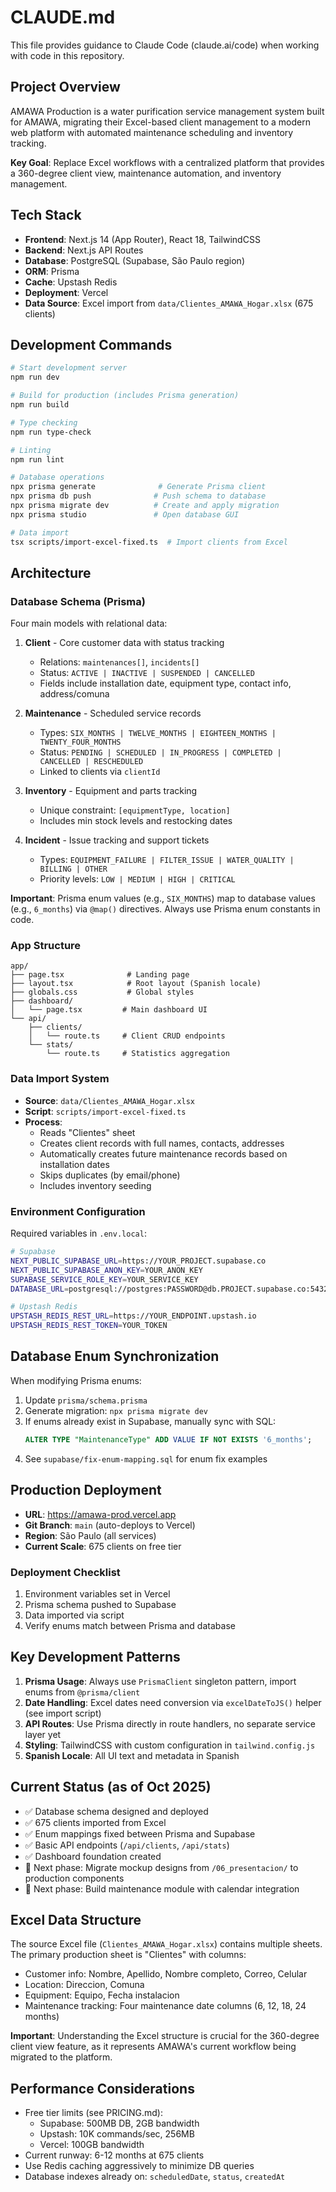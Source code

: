 # CLAUDE.md

This file provides guidance to Claude Code (claude.ai/code) when working with code in this repository.

## Project Overview

AMAWA Production is a water purification service management system built for AMAWA, migrating their Excel-based client management to a modern web platform with automated maintenance scheduling and inventory tracking.

**Key Goal**: Replace Excel workflows with a centralized platform that provides a 360-degree client view, maintenance automation, and inventory management.

## Tech Stack

- **Frontend**: Next.js 14 (App Router), React 18, TailwindCSS
- **Backend**: Next.js API Routes
- **Database**: PostgreSQL (Supabase, São Paulo region)
- **ORM**: Prisma
- **Cache**: Upstash Redis
- **Deployment**: Vercel
- **Data Source**: Excel import from `data/Clientes_AMAWA_Hogar.xlsx` (675 clients)

## Development Commands

```bash
# Start development server
npm run dev

# Build for production (includes Prisma generation)
npm run build

# Type checking
npm run type-check

# Linting
npm run lint

# Database operations
npx prisma generate              # Generate Prisma client
npx prisma db push              # Push schema to database
npx prisma migrate dev          # Create and apply migration
npx prisma studio               # Open database GUI

# Data import
tsx scripts/import-excel-fixed.ts  # Import clients from Excel
```

## Architecture

### Database Schema (Prisma)

Four main models with relational data:

1. **Client** - Core customer data with status tracking
   - Relations: `maintenances[]`, `incidents[]`
   - Status: `ACTIVE | INACTIVE | SUSPENDED | CANCELLED`
   - Fields include installation date, equipment type, contact info, address/comuna

2. **Maintenance** - Scheduled service records
   - Types: `SIX_MONTHS | TWELVE_MONTHS | EIGHTEEN_MONTHS | TWENTY_FOUR_MONTHS`
   - Status: `PENDING | SCHEDULED | IN_PROGRESS | COMPLETED | CANCELLED | RESCHEDULED`
   - Linked to clients via `clientId`

3. **Inventory** - Equipment and parts tracking
   - Unique constraint: `[equipmentType, location]`
   - Includes min stock levels and restocking dates

4. **Incident** - Issue tracking and support tickets
   - Types: `EQUIPMENT_FAILURE | FILTER_ISSUE | WATER_QUALITY | BILLING | OTHER`
   - Priority levels: `LOW | MEDIUM | HIGH | CRITICAL`

**Important**: Prisma enum values (e.g., `SIX_MONTHS`) map to database values (e.g., `6_months`) via `@map()` directives. Always use Prisma enum constants in code.

### App Structure

```
app/
├── page.tsx              # Landing page
├── layout.tsx            # Root layout (Spanish locale)
├── globals.css           # Global styles
├── dashboard/
│   └── page.tsx         # Main dashboard UI
└── api/
    ├── clients/
    │   └── route.ts     # Client CRUD endpoints
    └── stats/
        └── route.ts     # Statistics aggregation
```

### Data Import System

- **Source**: `data/Clientes_AMAWA_Hogar.xlsx`
- **Script**: `scripts/import-excel-fixed.ts`
- **Process**:
  - Reads "Clientes" sheet
  - Creates client records with full names, contacts, addresses
  - Automatically creates future maintenance records based on installation dates
  - Skips duplicates (by email/phone)
  - Includes inventory seeding

### Environment Configuration

Required variables in `.env.local`:

```bash
# Supabase
NEXT_PUBLIC_SUPABASE_URL=https://YOUR_PROJECT.supabase.co
NEXT_PUBLIC_SUPABASE_ANON_KEY=YOUR_ANON_KEY
SUPABASE_SERVICE_ROLE_KEY=YOUR_SERVICE_KEY
DATABASE_URL=postgresql://postgres:PASSWORD@db.PROJECT.supabase.co:5432/postgres

# Upstash Redis
UPSTASH_REDIS_REST_URL=https://YOUR_ENDPOINT.upstash.io
UPSTASH_REDIS_REST_TOKEN=YOUR_TOKEN
```

## Database Enum Synchronization

When modifying Prisma enums:

1. Update `prisma/schema.prisma`
2. Generate migration: `npx prisma migrate dev`
3. If enums already exist in Supabase, manually sync with SQL:
   ```sql
   ALTER TYPE "MaintenanceType" ADD VALUE IF NOT EXISTS '6_months';
   ```
4. See `supabase/fix-enum-mapping.sql` for enum fix examples

## Production Deployment

- **URL**: https://amawa-prod.vercel.app
- **Git Branch**: `main` (auto-deploys to Vercel)
- **Region**: São Paulo (all services)
- **Current Scale**: 675 clients on free tier

### Deployment Checklist
1. Environment variables set in Vercel
2. Prisma schema pushed to Supabase
3. Data imported via script
4. Verify enums match between Prisma and database

## Key Development Patterns

1. **Prisma Usage**: Always use `PrismaClient` singleton pattern, import enums from `@prisma/client`
2. **Date Handling**: Excel dates need conversion via `excelDateToJS()` helper (see import script)
3. **API Routes**: Use Prisma directly in route handlers, no separate service layer yet
4. **Styling**: TailwindCSS with custom configuration in `tailwind.config.js`
5. **Spanish Locale**: All UI text and metadata in Spanish

## Current Status (as of Oct 2025)

- ✅ Database schema designed and deployed
- ✅ 675 clients imported from Excel
- ✅ Enum mappings fixed between Prisma and Supabase
- ✅ Basic API endpoints (`/api/clients`, `/api/stats`)
- ✅ Dashboard foundation created
- 🚧 Next phase: Migrate mockup designs from `/06_presentacion/` to production components
- 🚧 Next phase: Build maintenance module with calendar integration

## Excel Data Structure

The source Excel file (`Clientes_AMAWA_Hogar.xlsx`) contains multiple sheets. The primary production sheet is "Clientes" with columns:
- Customer info: Nombre, Apellido, Nombre completo, Correo, Celular
- Location: Direccion, Comuna
- Equipment: Equipo, Fecha instalacion
- Maintenance tracking: Four maintenance date columns (6, 12, 18, 24 months)

**Important**: Understanding the Excel structure is crucial for the 360-degree client view feature, as it represents AMAWA's current workflow being migrated to the platform.

## Performance Considerations

- Free tier limits (see PRICING.md):
  - Supabase: 500MB DB, 2GB bandwidth
  - Upstash: 10K commands/sec, 256MB
  - Vercel: 100GB bandwidth
- Current runway: 6-12 months at 675 clients
- Use Redis caching aggressively to minimize DB queries
- Database indexes already on: `scheduledDate`, `status`, `createdAt`
